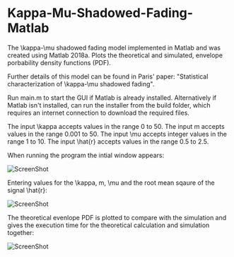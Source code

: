 # Kappa-Mu-Shadowed-Fading-Matlab
The \kappa-\mu shadowed fading model implemented in Matlab and was created using Matlab 2018a.
Plots the theoretical and simulated, envelope porbability density functions (PDF).

Further details of this model can be found in Paris' paper: 
"Statistical characterization of \kappa-\mu shadowed fading".

Run main.m to start the GUI if Matlab is already installed.
Alternatively if Matlab isn't installed, can run the installer from the build folder, which requires an internet connection to download the required files.

The input \kappa accepts values in the range 0 to 50.
The input m accepts values in the range 0.001 to 50.
The input \mu accepts integer values in the range 1 to 10.
The input \hat{r} accepts values in the range 0.5 to 2.5.

When running the program the intial window appears:

![ScreenShot](https://raw.github.com/Jonathan-Browning/Kappa-Mu-Shadowed-Fading-Matlab/main/docs/window.png)

Entering values for the \kappa, m, \mu and the root mean sqaure of the signal \hat{r}:

![ScreenShot](https://raw.github.com/Jonathan-Browning/Kappa-Mu-Shadowed-Fading-Matlab/main/docs/inputs.png)

The theoretical evenlope PDF is plotted to compare with the simulation and gives the execution time for the theoretical calculation and simulation together:

![ScreenShot](https://raw.github.com/Jonathan-Browning/Kappa-Mu-Shadowed-Fading-Matlab/main/docs/results.png)

